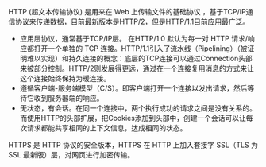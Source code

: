 HTTP (超文本传输协议) 是用来在 Web 上传输文件的基础协议 ，基于TCP/IP通信协议来传递数据，目前最新版本是HTTP/2，但是HTTP/1.1目前应用最广泛。

- 应用层协议，通常基于TCP/IP层。
  在HTTP/1.0 默认为每一对 HTTP 请求/响应都打开一个单独的 TCP 连接。HTTP/1.1引入了流水线（Pipelining）（被证明难以实现）和持久连接的概念：底层的TCP连接可以通过Connection头部来被部分控制。HTTP/2则发展得更远，通过在一个连接复用消息的方式来让这个连接始终保持为暖连接。 
- 遵循客户端-服务端模型（C/S）。即客户端打开一个连接以发出请求，然后等待它收到服务器端的响应。
- 无状态，有会话。在同一个连接中，两个执行成功的请求之间是没有关系的。而使用HTTP的头部扩展，把Cookies添加到头部中，创建一个会话可以让每次请求都能共享相同的上下文信息，达成相同的状态。


HTTPS 是 HTTP 协议的安全版本，HTTPS 在 HTTP 上加入套接字 SSL（TLS 为 SSL 最新版）层，对网页进行加密传输。